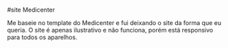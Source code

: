 #site Medicenter

Me baseie no template do Medicenter e fui deixando o site da forma que eu queria. O site é apenas ilustrativo e não funciona, porém está responsivo para todos os aparelhos.
